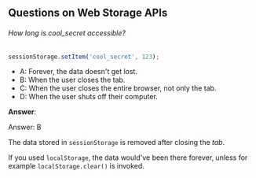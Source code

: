 ## Questions on Web Storage APIs 

###### How long is cool_secret accessible?

```js
sessionStorage.setItem('cool_secret', 123);
```

- A: Forever, the data doesn't get lost.
- B: When the user closes the tab.
- C: When the user closes the entire browser, not only the tab.
- D: When the user shuts off their computer.

**Answer**:

Answer: B

The data stored in `sessionStorage` is removed after closing the *tab*.

If you used `localStorage`, the data would've been there forever, unless for example `localStorage.clear()` is invoked.